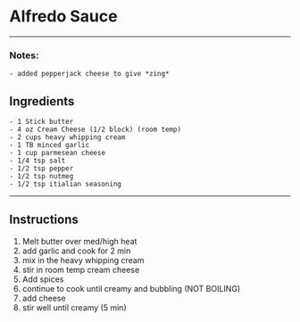 # Alfredo Sauce
---

### Notes:
    - added pepperjack cheese to give *zing*
## Ingredients

    - 1 Stick butter
    - 4 oz Cream Cheese (1/2 block) (room temp)
    - 2 cups heavy whipping cream
    - 1 TB minced garlic
    - 1 cup parmesean cheese
    - 1/4 tsp salt
    - 1/2 tsp pepper
    - 1/2 tsp nutmeg
    - 1/2 tsp itialian seasoning

---

## Instructions

1. Melt butter over med/high heat
2. add garlic and cook for 2 min
3. mix in the heavy whipping cream
4. stir in room temp cream cheese
5. Add spices
6. continue to cook until creamy and bubbling (NOT BOILING)
7. add cheese
8. stir well until creamy (5 min)